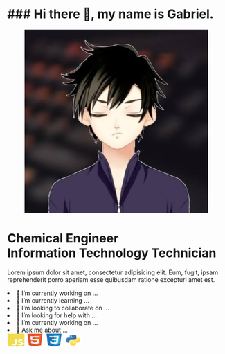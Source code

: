 

<!--
**GabpsX/GabpsX** is a ✨ _special_ ✨ repository because its `README.md` (this file) appears on your GitHub profile.

Here are some ideas to get you started:

- 🔭 I’m currently working on ...
- 🌱 I’m currently learning ...
- 👯 I’m looking to collaborate on ...
- 🤔 I’m looking for help with ...
- 💬 Ask me about ...
- 📫 How to reach me: ...
- 😄 Pronouns: ...
- ⚡ Fun fact: ...
-->
<!DOCTYPE html>
<html lang="pt-BR">
<head>
    <meta http-equiv="Content-type" content="text/html; charset=utf-8">
    <meta http-equiv="X-UA-Compatible" content="IE=edge">
    <meta name="viewport" content="width=device-width, initial-scale=1.0">
    <link rel="stylesheet" href="df/style.css">
    
</head>

<body>
    <div style="display: inline_block"class = "perfil">
        <h1>### Hi there 👋, my name is Gabriel.</h1>
    <figure>
  	<a href = "https://github.com/GabpsX"></a><img src="pf/2021-01-14.jpg" alt="Imagem"></a>
  	<figcaption></figcaption>
     </figure>
     <h1>Chemical Engineer<br>Information Technology Technician</h1>
     <p>Lorem ipsum dolor sit amet, consectetur adipisicing elit. Eum, fugit, ipsam reprehenderit porro aperiam esse quibusdam ratione excepturi amet est.</p>
    <li>🔭 I’m currently working on ...</li>
    <li>🌱 I’m currently learning ...</li>
    <li>👯 I’m looking to collaborate on ...</li>
    <li>🤔 I’m looking for help with ...</li>
    <li>🔭 I’m currently working on ...</li>
    <li>💬 Ask me about ...</li>
    </div>
    <footer>
    <img align="center" alt="GabpsX-Js" height="30" width="40" src="https://raw.githubusercontent.com/devicons/devicon/master/icons/javascript/javascript-plain.svg">
    <img align="center" alt="GabpsX-HTML" height="30" width="40" src="https://raw.githubusercontent.com/devicons/devicon/master/icons/html5/html5-original.svg">
    <img align="center" alt="GabpsX-CSS" height="30" width="40" src="https://raw.githubusercontent.com/devicons/devicon/master/icons/css3/css3-original.svg">
    <img align="center" alt="GabpsX-Python" height="30" width="40" src="https://raw.githubusercontent.com/devicons/devicon/master/icons/python/python-original.svg">
    </footer>
</body>





</html>
